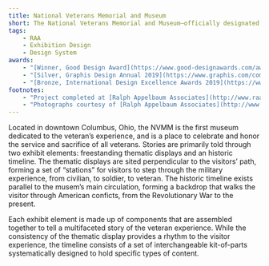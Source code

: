 ```yaml
---
title: National Veterans Memorial and Museum
short: The National Veterans Memorial and Museum—officially designated by the federal government as a national museum—honors veterans past and present who have served the nation and recognizes those who have answered the call of duty throughout America’s history.
tags: 
    - RAA
    - Exhibition Design
    - Design System
awards:
    - "[Winner, Good Design Award](https://www.good-designawards.com/award-details.html?award=35434)"
    - "[Silver, Graphis Design Annual 2019](https://www.graphis.com/competition/design-annual-2019/info/)"
    - "[Bronze, International Design Excellence Awards 2019](https://www.idsa.org/awards/idea/environments/national-veterans-memorial-and-museum)"
footnotes:
    - "Project completed at [Ralph Appelbaum Associates](http://www.raany.com/)."
    - "Photographs courtesy of [Ralph Appelbaum Associates](http://www.raany.com/)."
---
```


Located in downtown Columbus, Ohio, the NVMM is the first museum dedicated to the veteran’s experience, and is a place to celebrate and honor the service and sacrifice of all veterans. Stories are primarily told through two exhibit elements: freestanding thematic displays and an historic timeline. The thematic displays are sited perpendicular to the visitors’ path, forming a set of “stations” for visitors to step through the military experience, from civilian, to soldier, to veteran. The historic timeline exists parallel to the musem’s main circulation, forming a backdrop that walks the visitor through American conficts, from the Revolutionary War to the present.

Each exhibit element is made up of components that are assembled together to tell a multifaceted story of the veteran experience. While the consistency of the thematic display provides a rhythm to the visitor experience, the timeline consists of a set of interchangeable kit-of-parts systematically designed to hold specific types of content.

